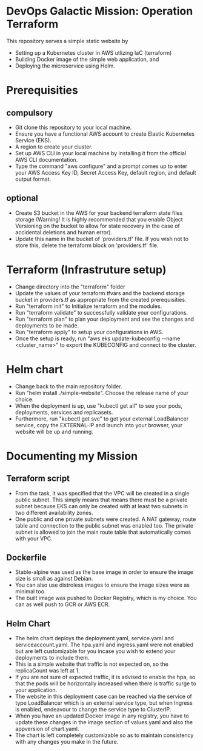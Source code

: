 # DevOps Galactic Mission: Operation Terraform
This repository serves a simple static website by 
- Setting up a Kubernetes cluster in AWS utlizing IaC (terraform)
- Building Docker image of the simple web application, and
- Deploying the microservice using Helm.

# Prerequisities
## compulsory
- Git clone this repository to your local machine.
- Ensure you have a functional AWS account to create Elastic Kubernetes Service (EKS).
- A region to create your cluster.
- Set up AWS CLI in your local machine by installing it from the official AWS CLI documentation.
- Type the command "aws configure" and a prompt comes up to enter your AWS Access Key ID, Secret Access Key, default region, and default output format.
## optional
- Create S3 bucket in the AWS for your backend terraform state files storage (Warning! It is highly recommended that you enable Object Versioning on the bucket to allow for state recovery in the case of accidental deletions and human error). 
- Update this name in the bucket of 'providers.tf' file. If you wish not to store this, delete the terraform block on 'providers.tf' file.

# Terraform (Infrastruture setup)
- Change directory into the "terraform" folder
- Update the values of your terraform.tfvars and the backend storage bucket in providers.tf as appropriate from the created prerequisities.
- Run "terraform init" to Initialize terraform and the modules.
- Run "terraform validate" to successfully validate your configurations.
- Run "terraform plan" to plan your deployment and see the changes and deployments to be made.
- Run "terraform apply" to setup your configurations in AWS.
- Once the setup is ready, run "aws eks update-kubeconfig --name <cluster_name>" to export the KUBECONFIG and connect to the cluster. 

# Helm chart
- Change back to the main repository folder.
- Run "helm install <release-name> ./simple-website". Choose the release name of your choice.
- When the deployment is up, use "kubectl get all" to see your pods, deployments, services and replicasets. 
- Furthermore, run "kubectl get svc" to get your external LoadBalancer service, copy the EXTERNAL-IP and launch into your browser, your website will be up and running.

# Documenting my Mission
## Terraform script
- From the task, it was specified that the VPC will be created in a single public subnet. This simply means that means there must be a private subnet because EKS can only be created with at least two subnets in two different availability zones.
- One public and one private subnets were created. A NAT gateway, route table and connection to the public subnet was enabled too. The private subnet is allowed to join the main route table that automatically comes with your VPC.
## Dockerfile
- Stable-alpine was used as the base image in order to ensure the image size is small as against Debian.
- You can also use distroless images to ensure the image sizes were as minimal too.
- The built image was pushed to Docker Registry, which is my choice. You can as well push to GCR or AWS ECR.
## Helm Chart
- The helm chart deploys the deployment.yaml, service.yaml and serviceaccount.yaml. The hpa.yaml and ingress.yaml were not enabled but are left customizable for you incase you wish to extend your deployments to include them.
- This is a simple website that traffic is not expected on, so the replicaCount was left at 1. 
- If you are not sure of expected traffic, it is advised to enable the hpa, so that the pods will be horizontally increased when there is traffic surge to your application. 
- The website in this deployment case can be reached via the service of type LoadBalancer which is an external service type, but when Ingress is enabled, endeavour to change the service type to ClusterIP.
- When you have an updated Docker image in any registry, you have to update these changes in the image section of values.yaml and also the appversion of chart.yaml.
- The chart is left completely customizable so as to maintain consistency with any changes you make in the future.
